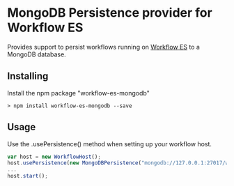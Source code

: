 # MongoDB Persistence provider for Workflow ES

Provides support to persist workflows running on [Workflow ES](../README.md) to a MongoDB database.

## Installing

Install the npm package "workflow-es-mongodb"

```
> npm install workflow-es-mongodb --save
```

## Usage

Use the .usePersistence() method when setting up your workflow host.

```TypeScript
var host = new WorkflowHost();
host.usePersistence(new MongoDBPersistence("mongodb://127.0.0.1:27017/workflow"));
...
host.start();
```
